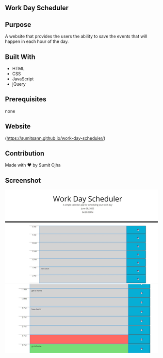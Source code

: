 ## Work Day Scheduler

## Purpose

A website that provides the users the ability to save the events that will happen in each hour of the day.

## Built With

- HTML
- CSS
- JavaScript
- jQuery

## Prerequisites

none

## Website

(https://sumitsann.github.io/work-day-scheduler/)

## Contribution

Made with ❤️ by Sumit Ojha

## Screenshot

![](assets/images/screenshot-1.jpg)
![](assets/images/screenshot-2.jpg)

